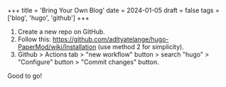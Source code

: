+++
title = 'Bring Your Own Blog'
date = 2024-01-05
draft = false
tags = ['blog', 'hugo', 'github']
+++

1. Create a new repo on GitHub.
2. Follow this: https://github.com/adityatelange/hugo-PaperMod/wiki/Installation (use method 2 for simplicity).
3. Github > Actions tab > "new workflow" button > search "hugo" > "Configure" button > "Commit changes" button.

Good to go!
